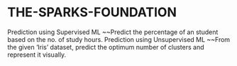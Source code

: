 # THE-SPARKS-FOUNDATION
Prediction using Supervised ML
~~Predict the percentage of an student based on the no. of study hours.
Prediction using Unsupervised ML
~~From the given ‘Iris’ dataset, predict the optimum number of clusters
and represent it visually.
